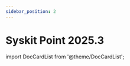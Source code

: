 ```yaml
---
sidebar_position: 2
---
```


# Syskit Point 2025.3

import DocCardList from '@theme/DocCardList';

<DocCardList />